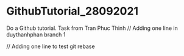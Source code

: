 # GithubTutorial_28092021
Do a Github tutorial. Task from Tran Phuc Thinh
// Adding one line in duythanhphan branch 1
 
// Adding one line to test git rebase